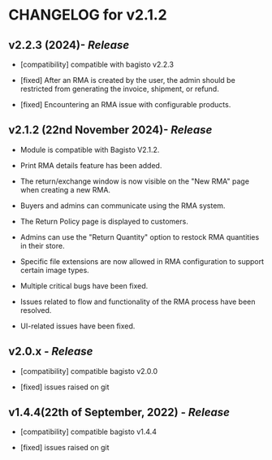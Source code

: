 # CHANGELOG for v2.1.2

## **v2.2.3** (2024)- _Release_

- [compatibility] compatible with bagisto v2.2.3

- [fixed] After an RMA is created by the user, the admin should be restricted from generating the invoice, shipment, or refund.

- [fixed] Encountering an RMA issue with configurable products.

## **v2.1.2** (22nd November 2024)- _Release_

+ Module is compatible with Bagisto V2.1.2.

+ Print RMA details feature has been added. 

+ The return/exchange window is now visible on the "New RMA" page when creating a new RMA.

+ Buyers and admins can communicate using the RMA system.

+ The Return Policy page is displayed to customers.

+ Admins can use the "Return Quantity" option to restock RMA quantities in their store.

+ Specific file extensions are now allowed in RMA configuration to support certain image types.

- Multiple critical bugs have been fixed.

- Issues related to flow and functionality of the RMA process have been resolved.

- UI-related issues have been fixed.

## **v2.0.x** - _Release_

- [compatibility] compatible bagisto v2.0.0

- [fixed] issues raised on git 

## **v1.4.4(22th of September, 2022)** - _Release_

- [compatibility] compatible bagisto v1.4.4

- [fixed] issues raised on git 
